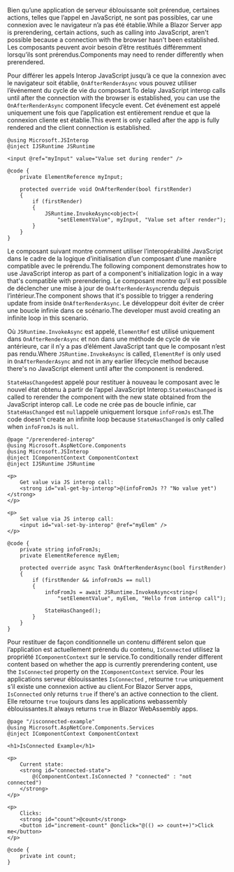 <span data-ttu-id="3156d-101">Bien qu’une application de serveur éblouissante soit prérendue, certaines actions, telles que l’appel en JavaScript, ne sont pas possibles, car une connexion avec le navigateur n’a pas été établie.</span><span class="sxs-lookup"><span data-stu-id="3156d-101">While a Blazor Server app is prerendering, certain actions, such as calling into JavaScript, aren't possible because a connection with the browser hasn't been established.</span></span> <span data-ttu-id="3156d-102">Les composants peuvent avoir besoin d’être restitués différemment lorsqu’ils sont prérendus.</span><span class="sxs-lookup"><span data-stu-id="3156d-102">Components may need to render differently when prerendered.</span></span>

<span data-ttu-id="3156d-103">Pour différer les appels Interop JavaScript jusqu’à ce que la connexion avec le navigateur soit établie, `OnAfterRenderAsync` vous pouvez utiliser l’événement du cycle de vie du composant.</span><span class="sxs-lookup"><span data-stu-id="3156d-103">To delay JavaScript interop calls until after the connection with the browser is established, you can use the `OnAfterRenderAsync` component lifecycle event.</span></span> <span data-ttu-id="3156d-104">Cet événement est appelé uniquement une fois que l’application est entièrement rendue et que la connexion cliente est établie.</span><span class="sxs-lookup"><span data-stu-id="3156d-104">This event is only called after the app is fully rendered and the client connection is established.</span></span>

```cshtml
@using Microsoft.JSInterop
@inject IJSRuntime JSRuntime

<input @ref="myInput" value="Value set during render" />

@code {
    private ElementReference myInput;

    protected override void OnAfterRender(bool firstRender)
    {
        if (firstRender)
        {
            JSRuntime.InvokeAsync<object>(
                "setElementValue", myInput, "Value set after render");
        }
    }
}
```

<span data-ttu-id="3156d-105">Le composant suivant montre comment utiliser l’interopérabilité JavaScript dans le cadre de la logique d’initialisation d’un composant d’une manière compatible avec le prérendu.</span><span class="sxs-lookup"><span data-stu-id="3156d-105">The following component demonstrates how to use JavaScript interop as part of a component's initialization logic in a way that's compatible with prerendering.</span></span> <span data-ttu-id="3156d-106">Le composant montre qu’il est possible de déclencher une mise à jour de `OnAfterRenderAsync`rendu depuis l’intérieur.</span><span class="sxs-lookup"><span data-stu-id="3156d-106">The component shows that it's possible to trigger a rendering update from inside `OnAfterRenderAsync`.</span></span> <span data-ttu-id="3156d-107">Le développeur doit éviter de créer une boucle infinie dans ce scénario.</span><span class="sxs-lookup"><span data-stu-id="3156d-107">The developer must avoid creating an infinite loop in this scenario.</span></span>

<span data-ttu-id="3156d-108">Où `JSRuntime.InvokeAsync` est appelé, `ElementRef` est utilisé uniquement dans `OnAfterRenderAsync` et non dans une méthode de cycle de vie antérieure, car il n’y a pas d’élément JavaScript tant que le composant n’est pas rendu.</span><span class="sxs-lookup"><span data-stu-id="3156d-108">Where `JSRuntime.InvokeAsync` is called, `ElementRef` is only used in `OnAfterRenderAsync` and not in any earlier lifecycle method because there's no JavaScript element until after the component is rendered.</span></span>

<span data-ttu-id="3156d-109">`StateHasChanged`est appelé pour restituer à nouveau le composant avec le nouvel état obtenu à partir de l’appel JavaScript Interop.</span><span class="sxs-lookup"><span data-stu-id="3156d-109">`StateHasChanged` is called to rerender the component with the new state obtained from the JavaScript interop call.</span></span> <span data-ttu-id="3156d-110">Le code ne crée pas de boucle infinie, car `StateHasChanged` est `null`appelé uniquement lorsque `infoFromJs` est.</span><span class="sxs-lookup"><span data-stu-id="3156d-110">The code doesn't create an infinite loop because `StateHasChanged` is only called when `infoFromJs` is `null`.</span></span>

```cshtml
@page "/prerendered-interop"
@using Microsoft.AspNetCore.Components
@using Microsoft.JSInterop
@inject IComponentContext ComponentContext
@inject IJSRuntime JSRuntime

<p>
    Get value via JS interop call:
    <strong id="val-get-by-interop">@(infoFromJs ?? "No value yet")</strong>
</p>

<p>
    Set value via JS interop call:
    <input id="val-set-by-interop" @ref="myElem" />
</p>

@code {
    private string infoFromJs;
    private ElementReference myElem;

    protected override async Task OnAfterRenderAsync(bool firstRender)
    {
        if (firstRender && infoFromJs == null)
        {
            infoFromJs = await JSRuntime.InvokeAsync<string>(
                "setElementValue", myElem, "Hello from interop call");

            StateHasChanged();
        }
    }
}
```

<span data-ttu-id="3156d-111">Pour restituer de façon conditionnelle un contenu différent selon que l’application est actuellement prérendu du contenu, `IsConnected` utilisez la propriété `IComponentContext` sur le service.</span><span class="sxs-lookup"><span data-stu-id="3156d-111">To conditionally render different content based on whether the app is currently prerendering content, use the `IsConnected` property on the `IComponentContext` service.</span></span> <span data-ttu-id="3156d-112">Pour les applications serveur éblouissantes `IsConnected` , retourne `true` uniquement s’il existe une connexion active au client.</span><span class="sxs-lookup"><span data-stu-id="3156d-112">For Blazor Server apps, `IsConnected` only returns `true` if there's an active connection to the client.</span></span> <span data-ttu-id="3156d-113">Elle retourne `true` toujours dans les applications webassembly éblouissantes.</span><span class="sxs-lookup"><span data-stu-id="3156d-113">It always returns `true` in Blazor WebAssembly apps.</span></span>

```cshtml
@page "/isconnected-example"
@using Microsoft.AspNetCore.Components.Services
@inject IComponentContext ComponentContext

<h1>IsConnected Example</h1>

<p>
    Current state:
    <strong id="connected-state">
        @(ComponentContext.IsConnected ? "connected" : "not connected")
    </strong>
</p>

<p>
    Clicks:
    <strong id="count">@count</strong>
    <button id="increment-count" @onclick="@(() => count++)">Click me</button>
</p>

@code {
    private int count;
}
```
